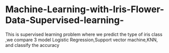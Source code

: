 # Machine-Learning-with-Iris-Flower-Data-Supervised-learning-
This is supervised learning problem where we predict the type of iris class ,we compare 3 model Logistic Regression,Support vector machine,KNN, and classify the accuracy
